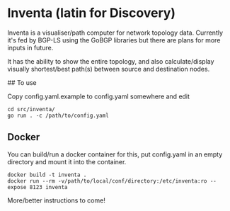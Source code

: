 # Inventa (latin for Discovery)

Inventa is a visualiser/path computer for network topology data. Currently it's fed by BGP-LS using the GoBGP libraries but there are plans for more inputs in future.

It has the ability to show the entire topology, and also calculate/display visually shortest/best path(s) between source and destination nodes.

## To use

Copy config.yaml.example to config.yaml somewhere and edit

```
cd src/inventa/
go run . -c /path/to/config.yaml
```

## Docker
You can build/run a docker container for this, put config.yaml in an empty
directory and mount it into the container.

```
docker build -t inventa .
docker run --rm -v/path/to/local/conf/directory:/etc/inventa:ro --expose 8123 inventa
```

More/better instructions to come!

